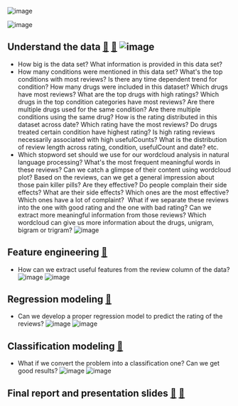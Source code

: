 ![image](https://user-images.githubusercontent.com/54960730/121457310-7b2f8300-c975-11eb-9cc0-acd8d89429d8.png)

![image](https://user-images.githubusercontent.com/54960730/121740662-6b29b780-cacb-11eb-9f59-f06435c0c8f5.png)

## Understand the data [🔗](https://github.com/Lina-statistics/Springboard-Capstone-Projects/blob/main/drug_review/drug_review_EDA.ipynb) [🔗](https://github.com/Lina-statistics/Springboard-Capstone-Projects/blob/main/drug_review/drug_review_EDA_2.ipynb) ![image](https://user-images.githubusercontent.com/54960730/121743131-d759ea80-cace-11eb-9460-2e0477e19646.png)

* How big is the data set? What information is provided in this data set? 
* How many conditions were mentioned in this data set? What's the top conditions with most reviews? Is there any time dependent trend for condition? How many drugs were included in this dataset?  Which drugs have most reviews? What are the top drugs with high ratings? Which drugs in the top condition categories have most reviews?  Are there multiple drugs used for the same condition? Are there multiple conditions using the same drug? How is the rating distributed in this dataset across date? Which rating have the most reviews? Do drugs treated certain condition have highest rating? Is high rating reviews necessarily associated with high usefulCounts? What is the distribution of review length across rating, condition, usefulCount and date? etc.
* Which stopword set should we use for our wordcloud analysis in natural language processing?  What's the most frequent meaningful words in these reviews? Can we catch a glimpse of their content using wordcloud plot? Based on the reviews, can we get a general impression about those pain killer pills? Are they effective? Do people complain their side effects? What are their side effects? Which ones are the most effective? Which ones have a lot of complaint?  What if we separate these reviews into the one with good rating and the one with bad rating? Can we extract more meaningful information from those reviews? Which wordcloud can give us more information about the drugs, unigram, bigram or trigram?
![image](https://user-images.githubusercontent.com/54960730/121741899-1e46e080-cacd-11eb-89e6-edd1bddacda8.png)

## Feature engineering [🔗](https://github.com/Lina-statistics/Springboard-Capstone-Projects/blob/main/drug_review/drug_review_feature_engineering.ipynb)
* How can we extract useful features from the review column of the data? ![image](https://user-images.githubusercontent.com/54960730/121744863-87c8ee00-cad1-11eb-9ddd-6f24e5396165.png)
![image](https://user-images.githubusercontent.com/54960730/121743044-b2fe0e00-cace-11eb-9806-bd44a2e37e59.png)

## Regression modeling [🔗](https://github.com/Lina-statistics/Springboard-Capstone-Projects/blob/main/drug_review/drug_review_rating_model.ipynb) 
* Can we develop a proper regression model to predict the rating of the reviews? ![image](https://user-images.githubusercontent.com/54960730/121744840-7d0e5900-cad1-11eb-9506-36dc0f4adaee.png)
![image](https://user-images.githubusercontent.com/54960730/121744717-4d5f5100-cad1-11eb-96df-a14cad651fd6.png)

## Classification modeling [🔗](https://github.com/Lina-statistics/Springboard-Capstone-Projects/blob/main/drug_review/drug_review_classification_model.ipynb)
* What if we convert the problem into a classification one? Can we get good results? ![image](https://user-images.githubusercontent.com/54960730/121744805-7253c400-cad1-11eb-99b6-6b4ef9e0e200.png)
![image](https://user-images.githubusercontent.com/54960730/121744763-5bad6d00-cad1-11eb-8606-3c4693344da0.png)

## Final report and presentation slides [🔗](https://github.com/Lina-statistics/Springboard-Capstone-Projects/blob/main/drug_review/Drug%20Review%20Rating%20Prediction_report.pdf) [🔗](https://github.com/Lina-statistics/Springboard-Capstone-Projects/blob/main/drug_review/drug%20review%20slides.pdf)
